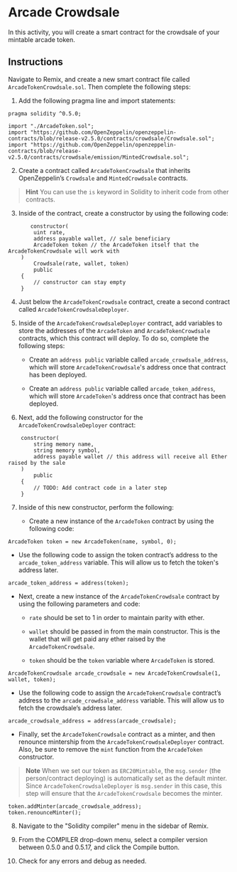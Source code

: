 # Arcade Crowdsale

In this activity, you will create a smart contract for the crowdsale of your mintable arcade token.

## Instructions

Navigate to Remix, and create a new smart contract file called `ArcadeTokenCrowdsale.sol`. Then complete the following steps:

1. Add the following pragma line and import statements:

```solidity
pragma solidity ^0.5.0;

import "./ArcadeToken.sol";
import "https://github.com/OpenZeppelin/openzeppelin-contracts/blob/release-v2.5.0/contracts/crowdsale/Crowdsale.sol";
import "https://github.com/OpenZeppelin/openzeppelin-contracts/blob/release-v2.5.0/contracts/crowdsale/emission/MintedCrowdsale.sol";
```

2. Create a contract called `ArcadeTokenCrowdsale` that inherits OpenZeppelin’s `Crowdsale` and `MintedCrowdsale` contracts.

> **Hint** You can use the `is` keyword in Solidity to inherit code from other contracts.

3. Inside of the contract, create a constructor by using the following code:

```solidity
       constructor(
        uint rate,
        address payable wallet, // sale beneficiary
        ArcadeToken token // the ArcadeToken itself that the ArcadeTokenCrowdsale will work with
    )
        Crowdsale(rate, wallet, token)
        public
    {
        // constructor can stay empty
    }

```

4. Just below the `ArcadeTokenCrowdsale` contract, create a second contract called `ArcadeTokenCrowdsaleDeployer`.

5. Inside of the `ArcadeTokenCrowdsaleDeployer` contract, add variables to store the addresses of the `ArcadeToken` and `ArcadeTokenCrowdsale` contracts, which this contract will deploy. To do so, complete the following steps:

   * Create an `address public` variable called `arcade_crowdsale_address`, which will store `ArcadeTokenCrowdsale`'s address once that contract has been deployed.

   * Create an `address public` variable called `arcade_token_address`, which will store `ArcadeToken`'s address once that contract has been deployed.

6. Next, add the following constructor for the `ArcadeTokenCrowdsaleDeployer` contract:

```solidity
    constructor(
        string memory name,
        string memory symbol,
        address payable wallet // this address will receive all Ether raised by the sale
    )
        public
    {
        // TODO: Add contract code in a later step
    }
```

7. Inside of this new constructor, perform the following:

   * Create a new instance of the `ArcadeToken` contract by using the following code:

```solidity
ArcadeToken token = new ArcadeToken(name, symbol, 0);
```

   * Use the following code to assign the token contract’s address to the `arcade_token_address` variable. This will allow us to fetch the token's address later.

```solidity
arcade_token_address = address(token);
```

   * Next, create a new instance of the `ArcadeTokenCrowdsale` contract by using the following parameters and code:

       * `rate` should be set to 1 in order to maintain parity with ether.

       * `wallet` should be passed in from the main constructor. This is the wallet that will get paid any ether raised by the `ArcadeTokenCrowdsale`.

       * `token` should be the `token` variable where `ArcadeToken` is stored.

```solidity
ArcadeTokenCrowdsale arcade_crowdsale = new ArcadeTokenCrowdsale(1, wallet, token);
```

   * Use the following code to assign the `ArcadeTokenCrowdsale` contract’s address to the `arcade_crowdsale_address` variable. This will allow us to fetch the crowdsale’s address later.

```solidity
arcade_crowdsale_address = address(arcade_crowdsale);
```

   * Finally, set the `ArcadeTokenCrowdsale` contract as a minter, and then renounce mintership from the `ArcadeTokenCrowdsaleDeployer` contract. Also, be sure to remove the `mint` function from the `ArcadeToken` constructor.

> **Note** When we set our token as `ERC20Mintable`, the `msg.sender` (the person/contract deploying) is automatically set as the default minter. Since `ArcadeTokenCrowdsaleDeployer` is `msg.sender` in this case, this step will ensure that the `ArcadeTokenCrowdsale` becomes the minter.

```solidity
token.addMinter(arcade_crowdsale_address);
token.renounceMinter();
```

8. Navigate to the "Solidity compiler" menu in the sidebar of Remix.

9. From the COMPILER drop-down menu, select a compiler version between 0.5.0 and 0.5.17, and click the Compile button.

10. Check for any errors and debug as needed.

